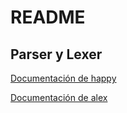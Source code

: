 # README

## Parser y Lexer

[Documentación de happy](https://haskell-happy.readthedocs.io/en/latest/index.html)

[Documentación de alex](https://haskell-alex.readthedocs.io/en/latest/)